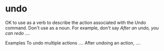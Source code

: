 # undo

OK to use as a verb to describe the action associated with the Undo command. Don't use as a noun. For example, don't say *After an undo, you can redo ....*

Examples
To undo multiple actions ....
After undoing an action, ....
